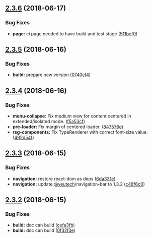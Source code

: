 ## [2.3.6](https://module.kopaxgroup.com/dev-tools/rollup-documentation/compare/v2.3.5...v2.3.6) (2018-06-17)


### Bug Fixes

* **page:** ci page needed to have build and test stage ([511bef0](https://module.kopaxgroup.com/dev-tools/rollup-documentation/commit/511bef0))

## [2.3.5](https://module.kopaxgroup.com/dev-tools/rollup-documentation/compare/v2.3.4...v2.3.5) (2018-06-16)


### Bug Fixes

* **build:** prepare new version ([0740ef4](https://module.kopaxgroup.com/dev-tools/rollup-documentation/commit/0740ef4))

## [2.3.4](https://module.kopaxgroup.com/dev-tools/rollup-documentation/compare/v2.3.3...v2.3.4) (2018-06-16)


### Bug Fixes

* **menu-collapse:** Fix medium view for content centered in extended/isolated mode. ([f5a53cf](https://module.kopaxgroup.com/dev-tools/rollup-documentation/commit/f5a53cf))
* **pre-loader:** Fix margin of centered loader. ([847576e](https://module.kopaxgroup.com/dev-tools/rollup-documentation/commit/847576e))
* **rsg-components:** Fix TypeRenderer with correct font-size value. ([492d54f](https://module.kopaxgroup.com/dev-tools/rollup-documentation/commit/492d54f))

## [2.3.3](https://module.kopaxgroup.com/dev-tools/rollup-documentation/compare/v2.3.2...v2.3.3) (2018-06-15)


### Bug Fixes

* **navigation:** restore react-dom as deps ([6da331e](https://module.kopaxgroup.com/dev-tools/rollup-documentation/commit/6da331e))
* **navigation:** update [@yeutech](https://module.kopaxgroup.com/yeutech)/navigation-bar to 1.3.2 ([c48f6c0](https://module.kopaxgroup.com/dev-tools/rollup-documentation/commit/c48f6c0))

## [2.3.2](https://module.kopaxgroup.com/dev-tools/rollup-documentation/compare/v2.3.1...v2.3.2) (2018-06-15)


### Bug Fixes

* **build:** doc can build ([cefa3fb](https://module.kopaxgroup.com/dev-tools/rollup-documentation/commit/cefa3fb))
* **build:** doc can build ([0f32f3e](https://module.kopaxgroup.com/dev-tools/rollup-documentation/commit/0f32f3e))
